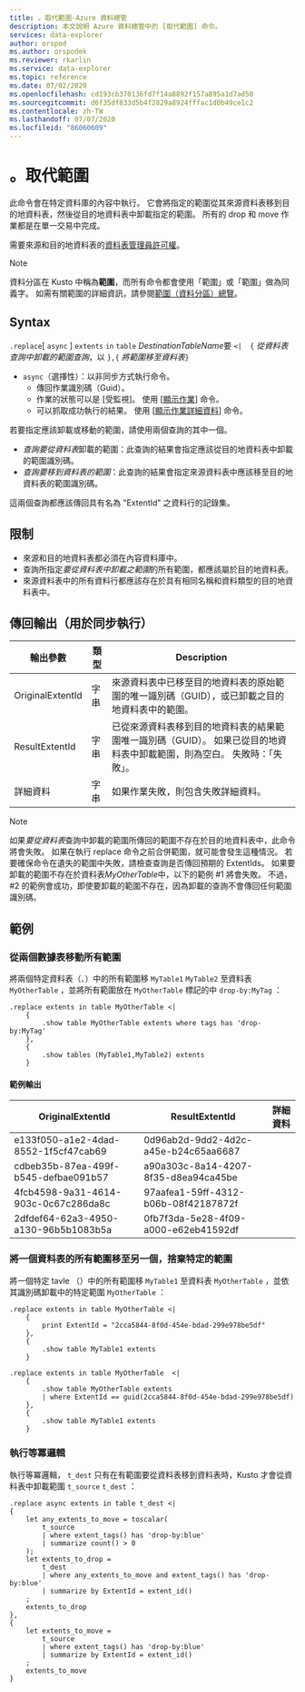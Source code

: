 ```yaml
---
title: 。取代範圍-Azure 資料總管
description: 本文說明 Azure 資料總管中的 [取代範圍] 命令。
services: data-explorer
author: orspod
ms.author: orspodek
ms.reviewer: rkarlin
ms.service: data-explorer
ms.topic: reference
ms.date: 07/02/2020
ms.openlocfilehash: cd193cb370136fd7f14a8892f157a895a1d7ad50
ms.sourcegitcommit: d6f35df833d5b4f2829a8924fffac1d0b49ce1c2
ms.contentlocale: zh-TW
ms.lasthandoff: 07/07/2020
ms.locfileid: "86060609"
---
```

# <a name="replace-extents"></a>。取代範圍

此命令會在特定資料庫的內容中執行。
它會將指定的範圍從其來源資料表移到目的地資料表，然後從目的地資料表中卸載指定的範圍。
所有的 drop 和 move 作業都是在單一交易中完成。

需要來源和目的地資料表的[資料表管理員許可權](../management/access-control/role-based-authorization.md)。

> [!NOTE]
> 資料分區在 Kusto 中稱為**範圍**，而所有命令都會使用「範圍」或「範圍」做為同義字。
> 如需有關範圍的詳細資訊，請參閱[範圍（資料分區）總覽](extents-overview.md)。

## <a name="syntax"></a>Syntax

`.replace`[ `async` ] `extents` `in` `table` *DestinationTableName*要 `<| 
{` *從資料表查詢中卸載的範圍查詢*，以 `},{` *將範圍移至資料表*`}`

* `async`（選擇性）：以非同步方式執行命令。
    * 傳回作業識別碼（Guid）。
    * 作業的狀態可以是 [受監視]。 使用 [[顯示作業](operations.md#show-operations)] 命令。
    * 可以抓取成功執行的結果。 使用 [[顯示作業詳細資料](operations.md#show-operation-details)] 命令。

若要指定應該卸載或移動的範圍，請使用兩個查詢的其中一個。
* *查詢要從資料表*卸載的範圍：此查詢的結果會指定應該從目的地資料表中卸載的範圍識別碼。
* *查詢要移到資料表的範圍*：此查詢的結果會指定來源資料表中應該移至目的地資料表的範圍識別碼。

這兩個查詢都應該傳回具有名為 "ExtentId" 之資料行的記錄集。

## <a name="restrictions"></a>限制

* 來源和目的地資料表都必須在內容資料庫中。
* 查詢所指定*要從資料表中卸載之範圍*的所有範圍，都應該屬於目的地資料表。
* 來源資料表中的所有資料行都應該存在於具有相同名稱和資料類型的目的地資料表中。

## <a name="return-output-for-sync-execution"></a>傳回輸出（用於同步執行）

輸出參數 |類型 |Description
---|---|---
OriginalExtentId |字串 |來源資料表中已移至目的地資料表的原始範圍的唯一識別碼（GUID），或已卸載之目的地資料表中的範圍。
ResultExtentId |字串 |已從來源資料表移到目的地資料表的結果範圍唯一識別碼（GUID）。 如果已從目的地資料表中卸載範圍，則為空白。 失敗時：「失敗」。
詳細資料 |字串 |如果作業失敗，則包含失敗詳細資料。

> [!NOTE]
> 如果*要從資料表*查詢中卸載的範圍所傳回的範圍不存在於目的地資料表中，此命令將會失敗。 如果在執行 replace 命令之前合併範圍，就可能會發生這種情況。
> 若要確保命令在遺失的範圍中失敗，請檢查查詢是否傳回預期的 ExtentIds。 如果要卸載的範圍不存在於資料表*MyOtherTable*中，以下的範例 #1 將會失敗。 不過，#2 的範例會成功，即使要卸載的範圍不存在，因為卸載的查詢不會傳回任何範圍識別碼。

## <a name="examples"></a>範例

### <a name="move-all-extents-from-two-tables"></a>從兩個數據表移動所有範圍 

將兩個特定資料表（、）中的所有範圍移 `MyTable1` `MyTable2` 至資料表 `MyOtherTable` ，並將所有範圍放在 `MyOtherTable` 標記的中 `drop-by:MyTag` ：

```kusto
.replace extents in table MyOtherTable <|
    {
        .show table MyOtherTable extents where tags has 'drop-by:MyTag'
    },
    {
        .show tables (MyTable1,MyTable2) extents
    }
```

#### <a name="sample-output"></a>範例輸出

|OriginalExtentId |ResultExtentId |詳細資料
|---|---|---
|e133f050-a1e2-4dad-8552-1f5cf47cab69 |0d96ab2d-9dd2-4d2c-a45e-b24c65aa6687| 
|cdbeb35b-87ea-499f-b545-defbae091b57 |a90a303c-8a14-4207-8f35-d8ea94ca45be| 
|4fcb4598-9a31-4614-903c-0c67c286da8c |97aafea1-59ff-4312-b06b-08f42187872f| 
|2dfdef64-62a3-4950-a130-96b5b1083b5a |0fb7f3da-5e28-4f09-a000-e62eb41592df| 

### <a name="move-all-extents-from-one-table-to-another-drop-specific-extent"></a>將一個資料表的所有範圍移至另一個，捨棄特定的範圍

將一個特定 tavle （）中的所有範圍移 `MyTable1` 至資料表 `MyOtherTable` ，並依其識別碼卸載中的特定範圍 `MyOtherTable` ：

```kusto
.replace extents in table MyOtherTable <|
    {
        print ExtentId = "2cca5844-8f0d-454e-bdad-299e978be5df"
    },
    {
        .show table MyTable1 extents 
    }
```

```kusto
.replace extents in table MyOtherTable  <|
    {
        .show table MyOtherTable extents
        | where ExtentId == guid(2cca5844-8f0d-454e-bdad-299e978be5df) 
    },
    {
        .show table MyTable1 extents 
    }
```

### <a name="implement-an-idempotent-logic"></a>執行等冪邏輯

執行等冪邏輯， `t_dest` 只有在有範圍要從資料表移到資料表時，Kusto 才會從資料表中卸載範圍 `t_source` `t_dest` ：

```kusto
.replace async extents in table t_dest <|
{
    let any_extents_to_move = toscalar( 
        t_source
        | where extent_tags() has 'drop-by:blue'
        | summarize count() > 0
    );
    let extents_to_drop =
        t_dest
        | where any_extents_to_move and extent_tags() has 'drop-by:blue'
        | summarize by ExtentId = extent_id()
    ;
    extents_to_drop
},
{
    let extents_to_move = 
        t_source
        | where extent_tags() has 'drop-by:blue'
        | summarize by ExtentId = extent_id()
    ;
    extents_to_move
}
```

